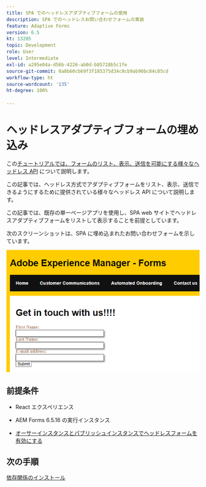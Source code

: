 ```yaml
---
title: SPA でのヘッドレスアダプティブフォームの使用
description: SPA でのヘッドレスお問い合わせフォームの実装
feature: Adaptive Forms
version: 6.5
kt: 13285
topic: Development
role: User
level: Intermediate
exl-id: a295e04a-d56b-4226-ab0d-b85728b5c1fe
source-git-commit: 0a8b60cb69f3f185375d34c8cb9ab90bc84c85cd
workflow-type: ht
source-wordcount: '135'
ht-degree: 100%

---
```


# ヘッドレスアダプティブフォームの埋め込み

この[チュートリアルでは、フォームのリスト、表示、送信を可能にする様々なヘッドレス API](https://opensource.adobe.com/aem-forms-af-runtime/api/#section/Introduction) について説明します。

この記事では、ヘッドレス方式でアダプティブフォームをリスト、表示、送信できるようにするために提供されている様々なヘッドレス API について説明します。

この記事では、既存の単一ページアプリを使用し、SPA web サイトでヘッドレスアダプティブフォームをリストして表示することを前提としています。

次のスクリーンショットは、SPA に埋め込まれたお問い合わせフォームを示しています。

![contact-us-form](./assets/contact-us-form.png)

## 前提条件

* React エクスペリエンス

* AEM Forms 6.5.16 の実行インスタンス

* [オーサーインスタンスとパブリッシュインスタンスでヘッドレスフォームを有効にする](https://experienceleague.adobe.com/docs/experience-manager-headless-adaptive-forms/using/quick-setup/enable-headless-adaptive-forms-and-core-components.html?lang=ja)

## 次の手順

[依存関係のインストール](./install-af-react-libraries.md)
